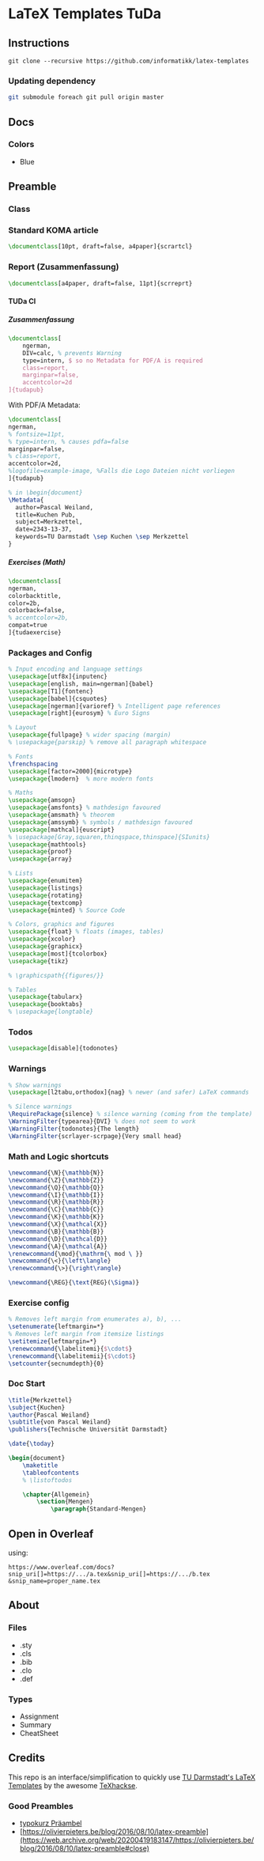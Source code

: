 # LaTeX Templates TuDa

## Instructions

```git
git clone --recursive https://github.com/informatikk/latex-templates
```

### Updating dependency

```bash
git submodule foreach git pull origin master
```

## Docs

### Colors

* Blue

## Preamble

### Class

### Standard KOMA article

```tex
\documentclass[10pt, draft=false, a4paper]{scrartcl}
```


### Report (Zusammenfassung)

```tex
\documentclass[a4paper, draft=false, 11pt]{scrreprt}
````

#### TUDa CI

##### Zusammenfassung


```tex
\documentclass[
    ngerman,
    DIV=calc, % prevents Warning
    type=intern, $ so no Metadata for PDF/A is required
    class=report,
    marginpar=false,
    accentcolor=2d
]{tudapub}
```

With PDF/A Metadata:

```tex
\documentclass[
ngerman,
% fontsize=11pt,
% type=intern, % causes pdfa=false
marginpar=false,
% class=report,
accentcolor=2d,
%logofile=example-image, %Falls die Logo Dateien nicht vorliegen
]{tudapub}
```

```tex
% in \begin{document}
\Metadata{
  author=Pascal Weiland,
  title=Kuchen Pub,
  subject=Merkzettel,
  date=2343-13-37,
  keywords=TU Darmstadt \sep Kuchen \sep Merkzettel
}
```

##### Exercises (Math)

```tex
\documentclass[
ngerman,
colorbacktitle,
color=2b,
colorback=false,
% accentcolor=2b,
compat=true
]{tudaexercise}
```

### Packages and Config

```tex
% Input encoding and language settings
\usepackage[utf8x]{inputenc}
\usepackage[english, main=ngerman]{babel}
\usepackage[T1]{fontenc}
\usepackage[babel]{csquotes}
\usepackage[ngerman]{varioref} % Intelligent page references
\usepackage[right]{eurosym} % Euro Signs

% Layout
\usepackage{fullpage} % wider spacing (margin)
% \usepackage{parskip} % remove all paragraph whitespace

% Fonts
\frenchspacing
\usepackage[factor=2000]{microtype}
\usepackage{lmodern}  % more modern fonts

% Maths
\usepackage{amsopn}
\usepackage{amsfonts} % mathdesign favoured
\usepackage{amsmath} % theorem
\usepackage{amssymb} % symbols / mathdesign favoured
\usepackage[mathcal]{euscript}
% \usepackage[Gray,squaren,thinqspace,thinspace]{SIunits}
\usepackage{mathtools}
\usepackage{proof}
\usepackage{array}

% Lists
\usepackage{enumitem}
\usepackage{listings}
\usepackage{rotating}
\usepackage{textcomp}
\usepackage{minted} % Source Code

% Colors, graphics and figures
\usepackage{float} % floats (images, tables)
\usepackage{xcolor}
\usepackage{graphicx}
\usepackage[most]{tcolorbox}
\usepackage{tikz}

% \graphicspath{{figures/}}

% Tables
\usepackage{tabularx}
\usepackage{booktabs}
% \usepackage{longtable} 

```

### Todos

```tex
\usepackage[disable]{todonotes}
```

### Warnings

```tex
% Show warnings
\usepackage[l2tabu,orthodox]{nag} % newer (and safer) LaTeX commands

% Silence warnings
\RequirePackage{silence} % silence warning (coming from the template)
\WarningFilter{typearea}{DVI} % does not seem to work
\WarningFilter{todonotes}{The length}
\WarningFilter{scrlayer-scrpage}{Very small head}
```

### Math and Logic shortcuts

```tex
\newcommand{\N}{\mathbb{N}}
\newcommand{\Z}{\mathbb{Z}}
\newcommand{\Q}{\mathbb{Q}}
\newcommand{\I}{\mathbb{I}}
\newcommand{\R}{\mathbb{R}}
\newcommand{\C}{\mathbb{C}}
\newcommand{\K}{\mathbb{K}}
\newcommand{\X}{\mathcal{X}}
\newcommand{\B}{\mathbb{B}}
\newcommand{\D}{\mathcal{D}}
\newcommand{\A}{\mathcal{A}}
\renewcommand{\mod}{\mathrm{\ mod \ }}
\newcommand{\<}{\left\langle}
\renewcommand{\>}{\right\rangle}

\newcommand{\REG}{\text{REG}(\Sigma)}
```

### Exercise config

```tex
% Removes left margin from enumerates a), b), ...
\setenumerate{leftmargin=*}
% Removes left margin from itemsize listings 
\setitemize{leftmargin=*}
\renewcommand{\labelitemi}{$\cdot$}
\renewcommand{\labelitemii}{$\cdot$}
\setcounter{secnumdepth}{0}
```

### Doc Start

```tex
\title{Merkzettel}
\subject{Kuchen}
\author{Pascal Weiland}
\subtitle{von Pascal Weiland}
\publishers{Technische Universität Darmstadt}

\date{\today}

\begin{document}
    \maketitle
    \tableofcontents
    % \listoftodos

    \chapter{Allgemein}
        \section{Mengen}
            \paragraph{Standard-Mengen}
```

## Open in Overleaf

using:

```
https://www.overleaf.com/docs?snip_uri[]=https://.../a.tex&snip_uri[]=https://.../b.tex
&snip_name=proper_name.tex
```

## About

### Files

* .sty
* .cls
* .bib
* .clo
* .def

### Types

* Assignment
* Summary
* CheatSheet

## Credits

This repo is an interface/simplification to quickly use [TU Darmstadt's LaTeX Templates](https://github.com/tudace/tuda_latex_templates/) by the awesome [TeXhackse](https://github.com/TeXhackse).

### Good Preambles

* [typokurz Präambel](https://web.archive.org/web/20200419183318/https://zvisionwelt.files.wordpress.com/2012/01/praeambel.pdff)
* [https://olivierpieters.be/blog/2016/08/10/latex-preamble](https://web.archive.org/web/20200419183147/https://olivierpieters.be/blog/2016/08/10/latex-preamble#close)

